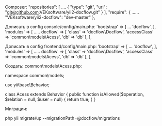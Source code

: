 Composer:
"repositories": [
    ....
    {
      "type": "git",
      "url": "git@github.com:VEKsoftware/yii2-docflow.git"
    }
],
"require": {
    ......
    "VEKsoftware/yii2-docflow": "dev-master"
},


Дописать в config
console/config/main.php:
'bootstrap' => [
    ...
    'docflow',
],
'modules' => [
    .....
    docflow' => [
       'class' => 'docflow\Docflow',
       'accessClass' => 'common\models\Acess',
       'db' => 'db'
    ],
],


Дописать в config
frontend/config/main.php:
'bootstrap' => [
    ...
    'docflow',
],
'modules' => [
    .....
    docflow' => [
       'class' => 'docflow\Docflow',
       'accessClass' => 'common\models\Acess',
       'db' => 'db'
    ],
],


Создать:
common\models\Acess.php:

namespace common\models;

use yii\base\Behavior;

class Acess extends Behavior
{
    public function isAllowed($operation, $relation = null, $user = null)
    {
        return true;
    }
}


Миграции:

php yii migrate/up --migrationPath=@docflow/migrations